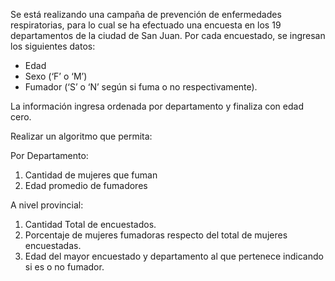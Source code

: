 Se está realizando una campaña de prevención de enfermedades respiratorias, para lo cual se ha efectuado una encuesta en los 19 departamentos de la ciudad de San Juan. Por cada encuestado, se ingresan los siguientes datos:

- Edad
- Sexo (‘F’ o ‘M’)
- Fumador (‘S’ o ‘N’ según si fuma o no respectivamente).

La información ingresa ordenada por departamento y finaliza con edad cero.

Realizar un algoritmo que permita:

Por Departamento:

1.  Cantidad de mujeres que fuman
2.  Edad promedio de fumadores

A nivel provincial:

1.  Cantidad Total de encuestados.
2.  Porcentaje de mujeres fumadoras respecto del total de mujeres encuestadas.
3.  Edad del mayor encuestado y departamento al que pertenece indicando si es o no fumador.
